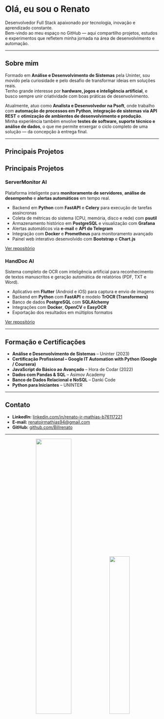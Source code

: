 <!-- Perfil README - Renato Jr (Billrenato) -->

# Olá, eu sou o Renato  

Desenvolvedor Full Stack apaixonado por tecnologia, inovação e aprendizado constante.  
Bem-vindo ao meu espaço no GitHub — aqui compartilho projetos, estudos e experimentos que refletem minha jornada na área de desenvolvimento e automação.  

---

## Sobre mim  

Formado em **Análise e Desenvolvimento de Sistemas** pela Uninter, sou movido pela curiosidade e pelo desafio de transformar ideias em soluções reais.  
Tenho grande interesse por **hardware, jogos e inteligência artificial**, e busco sempre unir criatividade com boas práticas de desenvolvimento.  

Atualmente, atuo como **Analista e Desenvolvedor na Psoft**, onde trabalho com **automação de processos em Python**, **integração de sistemas via API REST** e **otimização de ambientes de desenvolvimento e produção**.  
Minha experiência também envolve **testes de software, suporte técnico e análise de dados**, o que me permite enxergar o ciclo completo de uma solução — da concepção à entrega final.  

---

## Principais Projetos  

## Principais Projetos  

### ServerMonitor AI  
Plataforma inteligente para **monitoramento de servidores**, **análise de desempenho** e **alertas automáticos** em tempo real.  

- Backend em **Python** com **FastAPI** e **Celery** para execução de tarefas assíncronas  
- Coleta de métricas do sistema (CPU, memória, disco e rede) com **psutil**  
- Armazenamento histórico em **PostgreSQL** e visualização com **Grafana**  
- Alertas automáticos via **e-mail** e **API do Telegram**  
- Integração com **Docker** e **Prometheus** para monitoramento avançado  
- Painel web interativo desenvolvido com **Bootstrap** e **Chart.js**  

[Ver repositório](https://github.com/Billrenato/Server-Monitoring)  


### HandDoc AI  
Sistema completo de OCR com inteligência artificial para reconhecimento de textos manuscritos e geração automática de relatórios (PDF, TXT e Word).  

- Aplicativo em **Flutter** (Android e iOS) para captura e envio de imagens  
- Backend em **Python** com **FastAPI** e modelo **TrOCR (Transformers)**  
- Banco de dados **PostgreSQL** com **SQLAlchemy**  
- Integrações com **Docker**, **OpenCV** e **EasyOCR**  
- Exportação dos resultados em múltiplos formatos  

[Ver repositório](https://github.com/Billrenato/handdoc-ai)  

---

## Formação e Certificações  

- **Análise e Desenvolvimento de Sistemas** – Uninter (2023)  
- **Certificação Profissional – Google IT Automation with Python (Google / Coursera)**  
- **JavaScript do Básico ao Avançado** – Hora de Codar (2022)  
- **Dados com Pandas & SQL** – Asimov Academy  
- **Banco de Dados Relacional e NoSQL** – Danki Code  
- **Python para Iniciantes** – UNINTER  

---

## Contato  

- **LinkedIn:** [linkedin.com/in/renato-jr-mathias-b76117221](https://www.linkedin.com/in/renato-jr-mathias-b76117221)  
- **E-mail:** renatojrmathias94@gmail.com  
- **GitHub:** [github.com/Billrenato](https://github.com/Billrenato)  

---


<!---<div align="center">
  <img src="https://cdn.jsdelivr.net/gh/devicons/devicon/icons/python/python-original.svg" width="40" title="Python"/>
  <img src="https://cdn.jsdelivr.net/gh/devicons/devicon/icons/django/django-plain.svg" width="40" title="Django"/>
  <img src="https://cdn.jsdelivr.net/gh/devicons/devicon/icons/postgresql/postgresql-original.svg" width="40" title="PostgreSQL"/>
  <img src="https://cdn.jsdelivr.net/gh/devicons/devicon/icons/docker/docker-original.svg" width="40" title="Docker"/>
  <img src="https://cdn.jsdelivr.net/gh/devicons/devicon/icons/javascript/javascript-original.svg" width="40" title="JavaScript"/>
  <img src="https://cdn.jsdelivr.net/gh/devicons/devicon/icons/html5/html5-original.svg" width="40" title="HTML5"/>
  <img src="https://cdn.jsdelivr.net/gh/devicons/devicon/icons/css3/css3-original.svg" width="40" title="CSS3"/>
  <img src="https://cdn.jsdelivr.net/gh/devicons/devicon/icons/java/java-original.svg" width="40" title="Java / Android"/>
  <img src="https://cdn.jsdelivr.net/gh/devicons/devicon/icons/android/android-original.svg" width="40" title="Android"/>
  <img src="https://cdn.jsdelivr.net/gh/devicons/devicon/icons/git/git-original.svg" width="40" title="Git"/>
</div>-->



<p align="center">
  <img src="https://github-readme-stats.vercel.app/api?username=Billrenato&show_icons=true&theme=tokyonight&count_private=true" width="48%" />
  <img src="https://github-readme-stats.vercel.app/api/top-langs/?username=Billrenato&layout=compact&theme=tokyonight" width="36.3%" />
</p>




